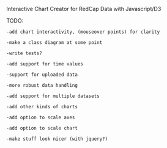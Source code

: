 Interactive Chart Creator for RedCap Data with Javascript/D3

TODO:
	
	-add chart interactivity, (mouseover points) for clarity

	-make a class diagram at some point

	-write tests?

	-add support for time values

	-support for uploaded data

	-more robust data handling

	-add support for multiple datasets

	-add other kinds of charts

	-add option to scale axes

	-add option to scale chart

	-make stuff look nicer (with jquery?)
